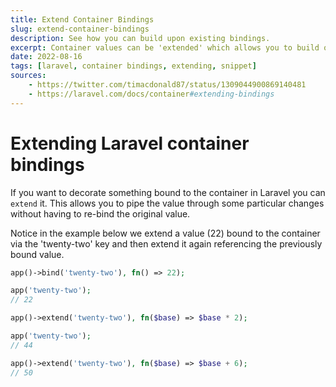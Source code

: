 ```yaml
---
title: Extend Container Bindings
slug: extend-container-bindings
description: See how you can build upon existing bindings.
excerpt: Container values can be 'extended' which allows you to build on previously bound values.
date: 2022-08-16
tags: [laravel, container bindings, extending, snippet]
sources:
    - https://twitter.com/timacdonald87/status/1309044900869140481
    - https://laravel.com/docs/container#extending-bindings
---
```


# Extending Laravel container bindings

If you want to decorate something bound to the container in Laravel you can `extend` it. This allows you to pipe the value through some particular changes without having to re-bind the original value.

Notice in the example below we extend a value (22) bound to the container via the 'twenty-two' key and then extend it again referencing the previously bound value.

```php
app()->bind('twenty-two'), fn() => 22);

app('twenty-two');
// 22

app()->extend('twenty-two'), fn($base) => $base * 2);

app('twenty-two');
// 44

app()->extend('twenty-two'), fn($base) => $base + 6);
// 50
```